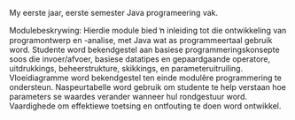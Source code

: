 My eerste jaar, eerste semester Java programeering vak.

Modulebeskrywing: Hierdie module bied ŉ inleiding tot die ontwikkeling van
programontwerp en -analise, met Java wat as programmeertaal gebruik word. Studente word
bekendgestel aan basiese programmeringskonsepte soos die invoer/afvoer, basiese
datatipes en gepaardgaande operatore, uitdrukkings, beheerstrukture, skikkings, en
parameteruitruiling. Vloeidiagramme word bekendgestel ten einde modulêre programmering
te ondersteun. Naspeurtabelle word gebruik om studente te help verstaan hoe parameters se
waardes verander wanneer hul rondgestuur word. Vaardighede om effektiewe toetsing en
ontfouting te doen word ontwikkel.
